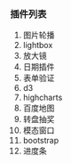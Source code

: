 ### 插件列表
1. 图片轮播
2. lightbox
3. 放大镜
4. 日期插件
5. 表单验证
6. d3
7. highcharts
8. 百度地图
9. 转盘抽奖
10. 模态窗口
11. bootstrap
12. 进度条
